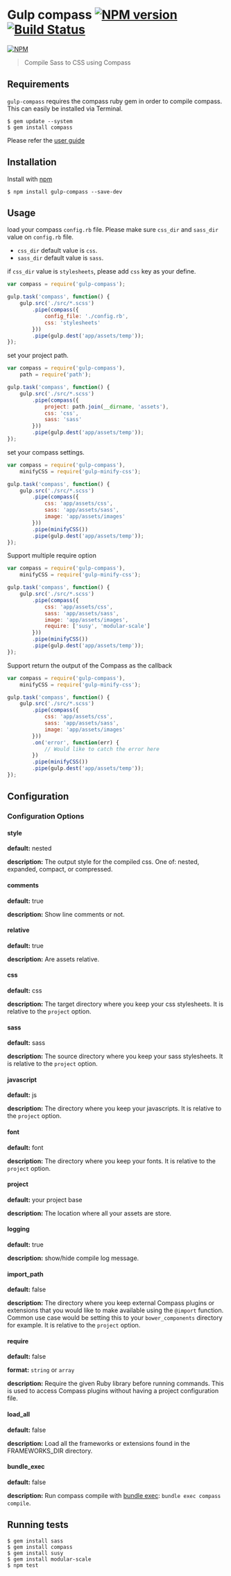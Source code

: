 # Gulp compass [![NPM version](https://badge.fury.io/js/gulp-compass.png)](http://badge.fury.io/js/gulp-compass) [![Build Status](https://travis-ci.org/appleboy/gulp-compass.png?branch=master)](https://travis-ci.org/appleboy/gulp-compass)

[![NPM](https://nodei.co/npm/gulp-compass.png?downloads=true&stars=true)](https://nodei.co/npm/gulp-compass/)

> Compile Sass to CSS using Compass

## Requirements

`gulp-compass` requires the compass ruby gem in order to compile compass. This can easily be installed via Terminal.

```
$ gem update --system
$ gem install compass
```

Please refer the [user guide](http://compass-style.org/install/)

## Installation

Install with [npm](https://npmjs.org/package/gulp-compass)

```
$ npm install gulp-compass --save-dev
```

## Usage

load your compass ``config.rb`` file. Please make sure ``css_dir`` and ``sass_dir`` value on ``config.rb`` file.

* ``css_dir`` default value is ``css``.
* ``sass_dir`` default value is ``sass``.

if ``css_dir`` value is ``stylesheets``, please add ``css`` key as your define.

```javascript
var compass = require('gulp-compass');

gulp.task('compass', function() {
    gulp.src('./src/*.scss')
        .pipe(compass({
            config_file: './config.rb',
            css: 'stylesheets'
        }))
        .pipe(gulp.dest('app/assets/temp'));
});
```

set your project path.

```javascript
var compass = require('gulp-compass'),
    path = require('path');

gulp.task('compass', function() {
    gulp.src('./src/*.scss')
        .pipe(compass({
            project: path.join(__dirname, 'assets'),
            css: 'css',
            sass: 'sass'
        }))
        .pipe(gulp.dest('app/assets/temp'));
});
```

set your compass settings.

```javascript
var compass = require('gulp-compass'),
    minifyCSS = require('gulp-minify-css');

gulp.task('compass', function() {
    gulp.src('./src/*.scss')
        .pipe(compass({
            css: 'app/assets/css',
            sass: 'app/assets/sass',
            image: 'app/assets/images'
        }))
        .pipe(minifyCSS())
        .pipe(gulp.dest('app/assets/temp'));
});
```

Support multiple require option

```javascript
var compass = require('gulp-compass'),
    minifyCSS = require('gulp-minify-css');

gulp.task('compass', function() {
    gulp.src('./src/*.scss')
        .pipe(compass({
            css: 'app/assets/css',
            sass: 'app/assets/sass',
            image: 'app/assets/images',
            require: ['susy', 'modular-scale']
        }))
        .pipe(minifyCSS())
        .pipe(gulp.dest('app/assets/temp'));
});
```

Support return the output of the Compass as the callback

```javascript
var compass = require('gulp-compass'),
    minifyCSS = require('gulp-minify-css');

gulp.task('compass', function() {
    gulp.src('./src/*.scss')
        .pipe(compass({
            css: 'app/assets/css',
            sass: 'app/assets/sass',
            image: 'app/assets/images'
        }))
        .on('error', function(err) {
            // Would like to catch the error here
        })
        .pipe(minifyCSS())
        .pipe(gulp.dest('app/assets/temp'));
});
```

## Configuration

### Configuration Options

#### style

**default:** nested

**description:** The output style for the compiled css.
One of: nested, expanded, compact, or compressed.

#### comments

**default:** true

**description:** Show line comments or not.

#### relative

**default:** true

**description:** Are assets relative.

#### css

**default:** css

**description:** The target directory where you keep your css stylesheets. It is relative to the ``project`` option.

#### sass

**default:** sass

**description:** The source directory where you keep your sass stylesheets. It is relative to the ``project`` option.

#### javascript

**default:** js

**description:** The directory where you keep your javascripts. It is relative to the ``project`` option.


#### font

**default:** font

**description:** The directory where you keep your fonts. It is relative to the ``project`` option.

#### project

**default:** your project base

**description:** The location where all your assets are store.

#### logging

**default:** true

**description:** show/hide compile log message.

#### import_path

**default:** false

**description:** The directory where you keep external Compass plugins or extensions that you would like to make available using the `@import` function. Common use case would be setting this to your `bower_components` directory for example. It is relative to the ``project`` option.

#### require

**default:** false

**format:** ``string`` or ``array``

**description:** Require the given Ruby library before running commands. This is used to access Compass plugins without having a project configuration file.

#### load_all

**default:** false

**description:** Load all the frameworks or extensions found in the FRAMEWORKS_DIR directory.

#### bundle_exec

**default:** false

**description:** Run compass compile with [bundle exec](http://bundler.io/v1.5/man/bundle-exec.1.html): ``bundle exec compass compile``.

## Running tests

```
$ gem install sass
$ gem install compass
$ gem install susy
$ gem install modular-scale
$ npm test
```
